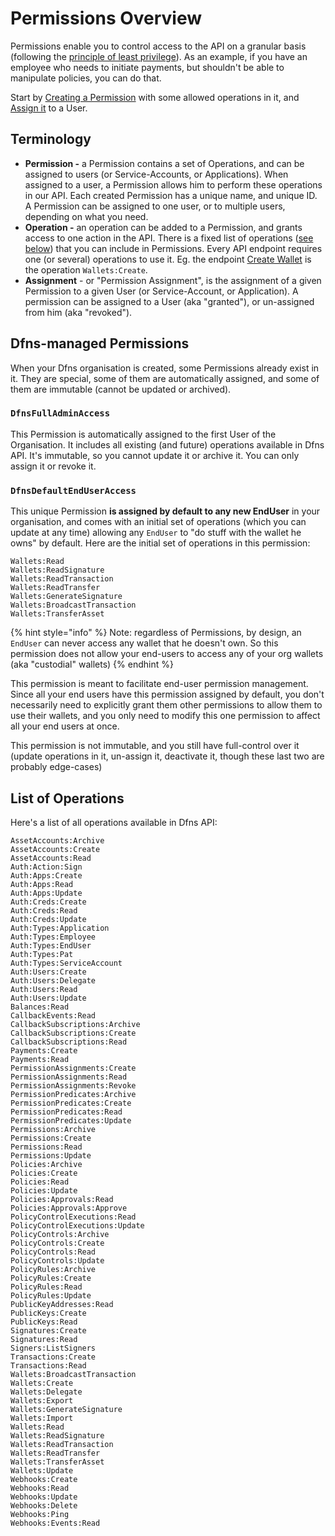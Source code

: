 # Permissions Overview

Permissions enable you to control access to the API on a granular basis (following the [principle of least privilege](https://en.wikipedia.org/wiki/Principle\_of\_least\_privilege)). As an example, if you have an employee who needs to initiate payments, but shouldn't be able to manipulate policies, you can do that.

Start by [Creating a Permission](permissions/createpermission.md) with some allowed operations in it, and [Assign it](permissions/createassignment.md) to a User.

## Terminology

* **Permission -** a Permission contains a set of Operations, and can be assigned to users (or Service-Accounts, or Applications). When assigned to a user, a Permission allows him to perform these operations in our API. Each created Permission has a unique name, and unique ID. A Permission can be assigned to one user, or to multiple users, depending on what you need.
* **Operation -** an operation can be added to a Permission, and grants access to one action in the API. There is a fixed list of operations ([see below](permissions-overview.md#available-operations)) that you can include in Permissions. Every API endpoint requires one (or several) operations to use it. Eg. the endpoint [Create Wallet](../wallets/create-wallet/#required-permissions) is the operation `Wallets:Create`.
* **Assignment** - or "Permission Assignment", is the assignment of a given Permission to a given User (or Service-Account, or Application). A permission can be assigned to a User (aka "granted"), or un-assigned from him (aka "revoked").



## Dfns-managed Permissions

When your Dfns organisation is created, some Permissions already exist in it. They are special, some of them are automatically assigned, and some of them are immutable (cannot be updated or archived).

### **`DfnsFullAdminAccess`**

This Permission is automatically assigned to the first User of the Organisation. It includes all existing (and future) operations available in Dfns API. It's immutable, so you cannot update it or archive it. You can only assign it or revoke it.

### **`DfnsDefaultEndUserAccess`**&#x20;

This  unique Permission **is assigned by default to any new EndUser** in your organisation, and comes with an initial set of operations (which you can update at any time) allowing any `EndUser` to "do stuff with the wallet he owns" by default. Here are the initial set of operations in this permission:

```
Wallets:Read
Wallets:ReadSignature
Wallets:ReadTransaction
Wallets:ReadTransfer
Wallets:GenerateSignature
Wallets:BroadcastTransaction
Wallets:TransferAsset
```

{% hint style="info" %}
Note: regardless of Permissions, by design, an `EndUser` can never access any wallet that he doesn't own. So this permission does not allow your end-users to access any of your org wallets (aka "custodial" wallets)
{% endhint %}

This permission is meant to facilitate end-user permission management. Since all your end users have this permission assigned by default, you don't necessarily need to explicitly grant them other permissions to allow them to use their wallets, and you only need to modify this one permission to affect all your end users at once.

This permission is not immutable, and you still have full-control over it (update operations in it, un-assign it, deactivate it, though these last two are probably edge-cases)



## List of Operations

Here's a list of all operations available in Dfns API:

```
AssetAccounts:Archive
AssetAccounts:Create
AssetAccounts:Read
Auth:Action:Sign
Auth:Apps:Create
Auth:Apps:Read
Auth:Apps:Update
Auth:Creds:Create
Auth:Creds:Read
Auth:Creds:Update
Auth:Types:Application
Auth:Types:Employee
Auth:Types:EndUser
Auth:Types:Pat
Auth:Types:ServiceAccount
Auth:Users:Create
Auth:Users:Delegate
Auth:Users:Read
Auth:Users:Update
Balances:Read
CallbackEvents:Read
CallbackSubscriptions:Archive
CallbackSubscriptions:Create
CallbackSubscriptions:Read
Payments:Create
Payments:Read
PermissionAssignments:Create
PermissionAssignments:Read
PermissionAssignments:Revoke
PermissionPredicates:Archive
PermissionPredicates:Create
PermissionPredicates:Read
PermissionPredicates:Update
Permissions:Archive
Permissions:Create
Permissions:Read
Permissions:Update
Policies:Archive
Policies:Create
Policies:Read
Policies:Update
Policies:Approvals:Read
Policies:Approvals:Approve
PolicyControlExecutions:Read
PolicyControlExecutions:Update
PolicyControls:Archive
PolicyControls:Create
PolicyControls:Read
PolicyControls:Update
PolicyRules:Archive
PolicyRules:Create
PolicyRules:Read
PolicyRules:Update
PublicKeyAddresses:Read
PublicKeys:Create
PublicKeys:Read
Signatures:Create
Signatures:Read
Signers:ListSigners
Transactions:Create
Transactions:Read
Wallets:BroadcastTransaction
Wallets:Create
Wallets:Delegate
Wallets:Export
Wallets:GenerateSignature
Wallets:Import
Wallets:Read
Wallets:ReadSignature
Wallets:ReadTransaction
Wallets:ReadTransfer
Wallets:TransferAsset
Wallets:Update
Webhooks:Create
Webhooks:Read
Webhooks:Update
Webhooks:Delete
Webhooks:Ping
Webhooks:Events:Read
```

